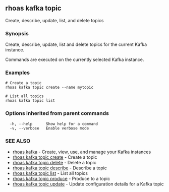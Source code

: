 ## rhoas kafka topic

Create, describe, update, list, and delete topics

### Synopsis

Create, describe, update, list and delete topics for the current Kafka instance.

Commands are executed on the currently selected Kafka instance.


### Examples

```
# Create a topic
rhoas kafka topic create --name mytopic

# List all topics
rhoas kafka topic list

```

### Options inherited from parent commands

```
  -h, --help      Show help for a command
  -v, --verbose   Enable verbose mode
```

### SEE ALSO

* [rhoas kafka](rhoas_kafka.md)	 - Create, view, use, and manage your Kafka instances
* [rhoas kafka topic create](rhoas_kafka_topic_create.md)	 - Create a topic
* [rhoas kafka topic delete](rhoas_kafka_topic_delete.md)	 - Delete a topic
* [rhoas kafka topic describe](rhoas_kafka_topic_describe.md)	 - Describe a topic
* [rhoas kafka topic list](rhoas_kafka_topic_list.md)	 - List all topics
* [rhoas kafka topic produce](rhoas_kafka_topic_produce.md)	 - Produce to a topic
* [rhoas kafka topic update](rhoas_kafka_topic_update.md)	 - Update configuration details for a Kafka topic

